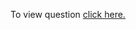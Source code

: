 To view question <a href="https://leetcode.com/problems/sudoku-solver/" target="_blank">click here.</a>